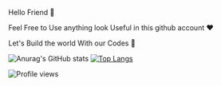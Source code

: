 Hello Friend 🙂



  Feel Free to Use anything look Useful in this github account ❤️
  
  
  
  
  
  Let's Build the world With our Codes  🌚

![Anurag's GitHub stats](https://github-readme-stats.vercel.app/api?username=karimbaggari&show_icons=true&theme=radical)
 [![Top Langs](https://github-readme-stats.vercel.app/api/top-langs/?username=karimbaggari&layout=compact)](https://github.com/karimbaggari/github-readme-stats)





![Profile views](https://gpvc.arturio.dev/karimbaggari)

